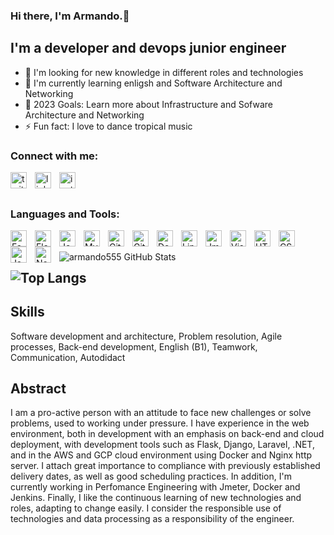 ### Hi there, I'm Armando.👋

## I'm a developer and devops junior engineer
- 🔭 I'm looking for new knowledge in different roles and technologies
- 🌱 I'm currently learning enligsh and Software Architecture and Networking
- 🥅 2023 Goals: Learn more about Infrastructure and Sofware Architecture and Networking
- ⚡ Fun fact: I love to dance tropical music

### Connect with me:
[<img align="left" alt="twitter" width="26px" src="https://cdn.jsdelivr.net/npm/simple-icons@7.5.0/icons/twitter.svg" style="padding-right:10px;" />](https://twitter.com/ArmandoRosGall1#gh-light-mode-only)
[<img align="left" alt="linkedin" width="26px" src="https://cdn.jsdelivr.net/npm/simple-icons@7.5.0/icons/linkedin.svg" style="padding-right:10px;" />](http://www.linkedin.com/in/armando-r%C3%ADos-gallego-a3395b1b3#gh-light-mode-only)
[<img align="left" alt="instagram" width="26px" src="https://cdn.jsdelivr.net/npm/simple-icons@7.5.0/icons/instagram.svg" style="padding-right:10px;" />](https://instagram.com/ariosg55#gh-light-mode-only)

<br /><br />
### Languages and Tools:
<img align="left" alt="FastApi" width="26px" src="https://cdn.jsdelivr.net/npm/simple-icons@3.13.0/icons/fastapi.svg" style="padding-right:10px;" />
<img align="left" alt="Flask" width="26px" src="https://cdn.jsdelivr.net/npm/simple-icons@3.13.0/icons/flask.svg" style="padding-right:10px;" />
<img align="left" alt="Jenkins" width="26px" src="https://cdn.jsdelivr.net/npm/simple-icons@3.13.0/icons/jenkins.svg" style="padding-right:10px;" />
<img align="left" alt="MySQL" width="26px" src="https://cdn.jsdelivr.net/gh/devicons/devicon/icons/mysql/mysql-original.svg" style="padding-right:10px;" />
<img align="left" alt="Git" width="26px" src="https://cdn.jsdelivr.net/gh/devicons/devicon/icons/git/git-original.svg" style="padding-right:10px;" />
<img align="left" alt="GitHub" width="26px" src="https://user-images.githubusercontent.com/3369400/139447912-e0f43f33-6d9f-45f8-be46-2df5bbc91289.png" style="padding-right:10px;" />
<img align="left" alt="Docker" width="26px" src="https://cdn.jsdelivr.net/npm/simple-icons@3.13.0/icons/docker.svg" style="padding-right:10px;" />
<img align="left" alt="Linux" width="26px" src="https://cdn.jsdelivr.net/npm/simple-icons@7.5.0/icons/linux.svg" style="padding-right:10px;" />
<img align="left" alt="Jmeter" width="26px" src="https://cdn.jsdelivr.net/npm/simple-icons@7.5.0/icons/apachejmeter.svg" style="padding-right:10px;" />
<img align="left" alt="Visual Studio Code" width="26px" src="https://cdn.jsdelivr.net/gh/devicons/devicon/icons/vscode/vscode-original.svg" style="padding-right:10px;" />
<img align="left" alt="HTML5" width="26px" src="https://cdn.jsdelivr.net/gh/devicons/devicon/icons/html5/html5-original.svg" style="padding-right:10px;" />
<img align="left" alt="CSS3" width="26px" src="https://cdn.jsdelivr.net/gh/devicons/devicon/icons/css3/css3-original.svg" style="padding-right:10px;" />
<img align="left" alt="JavaScript" width="26px" src="https://cdn.jsdelivr.net/gh/devicons/devicon/icons/javascript/javascript-original.svg" style="padding-right:10px;" />
<img align="left" alt="Node.js" width="26px" src="https://cdn.jsdelivr.net/gh/devicons/devicon/icons/nodejs/nodejs-original.svg" style="padding-right:10px;" />

<br />
<br />
<img align="left" alt="armando555 GitHub Stats" src="https://github-readme-stats.vercel.app/api?username=armando555&show_icons=true&theme=prussian&include_all_commits=true&hide_border=true&count_private=true"> 


![Top Langs](https://github-readme-stats.vercel.app/api/top-langs/?username=armando555&hide=css,assembly,scilab,less&langs_count=10&show_icons=true&theme=prussian&layout=compact&hide_border=true&count_private=true)
---

## Skills

Software development and architecture, Problem resolution, Agile processes, Back-end development, English (B1), Teamwork, Communication, Autodidact

## Abstract
I am a pro-active person with an attitude to face new challenges or solve problems, used to working under pressure. I have experience in the web environment, both in development with an emphasis on back-end and cloud deployment, with development tools such as Flask, Django, Laravel, .NET, and in the AWS and GCP cloud environment using Docker and Nginx http server. I attach great importance to compliance with previously established delivery dates, as well as good scheduling practices. In addition, I'm currently working in Perfomance Engineering with Jmeter, Docker and Jenkins. Finally, I like the continuous learning of new technologies and roles, adapting to change easily. I consider the responsible use of technologies and data processing as a responsibility of the engineer.
